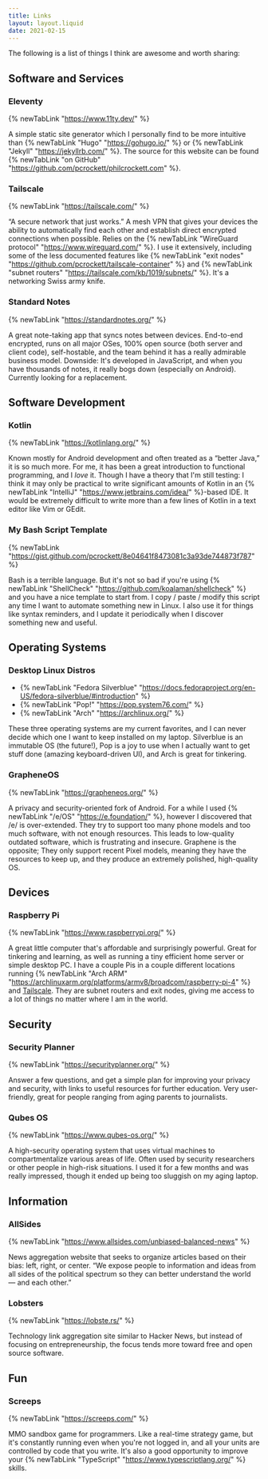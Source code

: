 ```yaml
---
title: Links
layout: layout.liquid
date: 2021-02-15
---
```


The following is a list of things I think are awesome and worth sharing:

## Software and Services

### Eleventy

{% newTabLink "https://www.11ty.dev/" %}

A simple static site generator which I personally find to be more intuitive than
{% newTabLink "Hugo" "https://gohugo.io/" %} or {% newTabLink "Jekyll" "https://jekyllrb.com/" %}. The source for this
website can be found {% newTabLink "on GitHub" "https://github.com/pcrockett/philcrockett.com" %}.

### Tailscale

{% newTabLink "https://tailscale.com/" %}

&ldquo;A secure network that just works.&rdquo; A mesh VPN that gives your devices the ability to automatically find
each other and establish direct encrypted connections when possible. Relies on the
{% newTabLink "WireGuard protocol" "https://www.wireguard.com/" %}. I use it extensively, including some of the less
documented features like {% newTabLink "exit nodes" "https://github.com/pcrockett/tailscale-container" %} and
{% newTabLink "subnet routers" "https://tailscale.com/kb/1019/subnets/" %}. It's a networking Swiss army knife.

### Standard Notes

{% newTabLink "https://standardnotes.org/" %}

A great note-taking app that syncs notes between devices. End-to-end encrypted, runs on all major OSes, 100% open
source (both server and client code), self-hostable, and the team behind it has a really admirable business model.
Downside: It's developed in JavaScript, and when you have thousands of notes, it really bogs down (especially on
Android). Currently looking for a replacement.

## Software Development

### Kotlin

{% newTabLink "https://kotlinlang.org/" %}

Known mostly for Android development and often treated as a &ldquo;better Java,&rdquo; it is so much more. For me, it
has been a great introduction to functional programming, and I _love_ it. Though I have a theory that I'm still
testing: I think it may only be practical to write significant amounts of Kotlin in an
{% newTabLink "IntelliJ" "https://www.jetbrains.com/idea/" %}-based IDE. It would be extremely difficult to write more
than a few lines of Kotlin in a text editor like Vim or GEdit.

### My Bash Script Template

{% newTabLink "https://gist.github.com/pcrockett/8e04641f8473081c3a93de744873f787" %}

Bash is a terrible language. But it's not so bad if you're using {% newTabLink "ShellCheck" "https://github.com/koalaman/shellcheck" %}
and you have a nice template to start from. I copy / paste / modify this script any time I want to automate something
new in Linux. I also use it for things like syntax reminders, and I update it periodically when I discover something
new and useful.

## Operating Systems

### Desktop Linux Distros

* {% newTabLink "Fedora Silverblue" "https://docs.fedoraproject.org/en-US/fedora-silverblue/#introduction" %}
* {% newTabLink "Pop!" "https://pop.system76.com/" %}
* {% newTabLink "Arch" "https://archlinux.org/" %}

These three operating systems are my current favorites, and I can never decide which one I want to keep installed on my
laptop. Silverblue is an immutable OS (the future!), Pop is a joy to use when I actually want to get stuff done (amazing
keyboard-driven UI), and Arch is great for tinkering.

### GrapheneOS

{% newTabLink "https://grapheneos.org/" %}

A privacy and security-oriented fork of Android. For a while I used {% newTabLink "/e/OS" "https://e.foundation/" %},
however I discovered that /e/ is over-extended. They try to support too many phone models and too much software, with
not enough resources. This leads to low-quality outdated software, which is frustrating and insecure. Graphene is the
opposite; They only support recent Pixel models, meaning they have the resources to keep up, and they produce an
extremely polished, high-quality OS.

## Devices

### Raspberry Pi

{% newTabLink "https://www.raspberrypi.org/" %}

A great little computer that's affordable and surprisingly powerful. Great for tinkering and learning, as well as
running a tiny efficient home server or simple desktop PC. I have a couple Pis in a couple different locations running
{% newTabLink "Arch ARM" "https://archlinuxarm.org/platforms/armv8/broadcom/raspberry-pi-4" %} and
[Tailscale](#tailscale). They are subnet routers and exit nodes, giving me access to a lot of things no matter where I
am in the world.

## Security

### Security Planner

{% newTabLink "https://securityplanner.org/" %}

Answer a few questions, and get a simple plan for improving your privacy and security, with links to useful resources
for further education. Very user-friendly, great for people ranging from aging parents to journalists.

### Qubes OS

{% newTabLink "https://www.qubes-os.org/" %}

A high-security operating system that uses virtual machines to compartmentalize various areas of life. Often used by
security researchers or other people in high-risk situations. I used it for a few months and was really impressed,
though it ended up being too sluggish on my aging laptop.

## Information

### AllSides

{% newTabLink "https://www.allsides.com/unbiased-balanced-news" %}

News aggregation website that seeks to organize articles based on their bias: left, right, or center. &ldquo;We expose
people to information and ideas from all sides of the political spectrum so they can better understand the world — and
each other.&rdquo;

### Lobsters

{% newTabLink "https://lobste.rs/" %}

Technology link aggregation site similar to Hacker News, but instead of focusing on entrepreneurship, the focus tends
more toward free and open source software.

## Fun

### Screeps 

{% newTabLink "https://screeps.com/" %}

MMO sandbox game for programmers. Like a real-time strategy game, but it's constantly running even when you're not
logged in, and all your units are controlled by code that you write. It's also a good opportunity to improve your
{% newTabLink "TypeScript" "https://www.typescriptlang.org/" %} skills.
